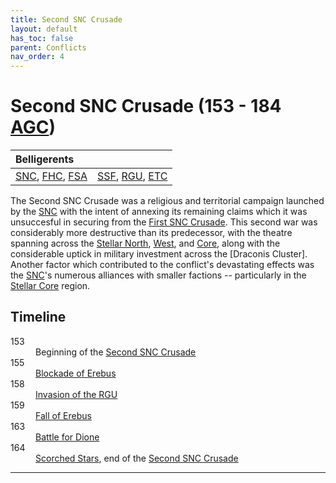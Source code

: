 ```yaml
---
title: Second SNC Crusade
layout: default
has_toc: false
parent: Conflicts
nav_order: 4
---
```


# Second SNC Crusade (153 - 184 [AGC])

| Belligerents        | |
|:-------------|:------------------|
| [SNC], [FHC], [FSA] | [SSF], [RGU], [ETC] |

The Second SNC Crusade was a religious and territorial campaign launched by the [SNC] with the intent of annexing its remaining claims which it was unsuccesful in securing from the [First SNC Crusade]. This second war was considerably more destructive than its predecessor, with the theatre spanning across the [Stellar North], [West], and [Core], along with the considerable uptick in military investment across the [Draconis Cluster]. Another factor which contributed to the conflict's devastating effects was the [SNC]'s numerous alliances with smaller factions -- particularly in the [Stellar Core] region.

## Timeline
<dl>
    <dt>153</dt><dd>Beginning of the <a href="./second_snc_crusade.html">Second SNC Crusade</a></dd>
    <dt>155</dt><dd><a href="../events/blockade_of_erebus.html">Blockade of Erebus</a></dd>
    <dt>158</dt><dd><a href="../events/invasion_of_the_rgu.html">Invasion of the RGU</a></dd>
    <dt>159</dt><dd><a href="../events/fall_of_erebus.html">Fall of Erebus</a></dd>
    <dt>163</dt><dd><a href="../events/battle_for_dione.html">Battle for Dione</a></dd>
    <dt>164</dt><dd><a href="..//events/scorched_stars.html">Scorched Stars</a>, end of the <a href="./second_snc_crusade.html">Second SNC Crusade</a></dd>
</dl>

----

[SNC]: ../../factions/snc/
[SSF]: ../../factions/ssf/
[RGU]: ../../factions/rgu/
[ETC]: ../../factions/etc/
[FHC]: ../../factions/fhc/
[FSA]: ../../factions/fsa/

[First SNC Crusade]: ./first_snc_crusade.html

[Stellar North]: ../../systems/
[West]: ../../systems/
[Core]: ../../systems/
[Stellar Core]: ../../systems/

[BGC]: ../../history/#history
[AGC]: ../../history/#history